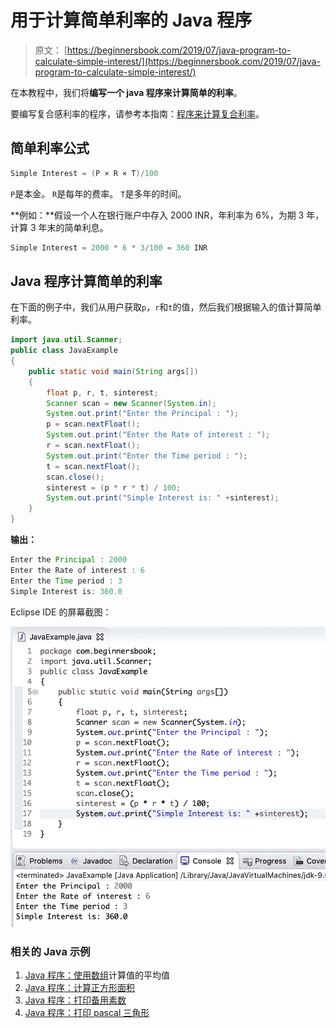 # 用于计算简单利率的 Java 程序

> 原文： [https://beginnersbook.com/2019/07/java-program-to-calculate-simple-interest/](https://beginnersbook.com/2019/07/java-program-to-calculate-simple-interest/)

在本教程中，我们将**编写一个 java 程序来计算简单的利率**。

要编写复合感利率的程序，请参考本指南：[程序来计算复合利率](https://beginnersbook.com/2019/07/java-program-to-calculate-compound-interest/)。

## 简单利率公式

```java
Simple Interest = (P × R × T)/100
```

`P`是本金。
`R`是每年的费率。
`T`是多年的时间。

**例如：**假设一个人在银行账户中存入 2000 INR，年利率为 6%，为期 3 年，计算 3 年末的简单利息。

```java
Simple Interest = 2000 * 6 * 3/100 = 360 INR
```

## Java 程序计算简单的利率

在下面的例子中，我们从用户获取`p`，`r`和`t`的值，然后我们根据输入的值计算简单利率。

```java
import java.util.Scanner;
public class JavaExample
{
    public static void main(String args[]) 
    {
        float p, r, t, sinterest;
        Scanner scan = new Scanner(System.in);
        System.out.print("Enter the Principal : ");
        p = scan.nextFloat();
        System.out.print("Enter the Rate of interest : ");
        r = scan.nextFloat();
        System.out.print("Enter the Time period : ");
        t = scan.nextFloat();
        scan.close();
        sinterest = (p * r * t) / 100;
        System.out.print("Simple Interest is: " +sinterest);
    }
}
```

**输出：**

```java
Enter the Principal : 2000
Enter the Rate of interest : 6
Enter the Time period : 3
Simple Interest is: 360.0
```

Eclipse IDE 的屏幕截图：

![Java Program to calculate simple interest](img/36b5016a735f44d1b399da0faa02cb34.jpg)

### 相关的 Java 示例

1.  [Java 程序：使用数组](https://beginnersbook.com/2017/09/java-program-to-calculate-average-using-array/)计算值的平均值
2.  [Java 程序：计算正方形面积](https://beginnersbook.com/2014/01/java-program-to-calculate-area-of-square/)
3.  [Java 程序：打印备用素数](https://beginnersbook.com/2019/04/java-program-to-print-alternate-prime-numbers/)
4.  [Java 程序：打印 pascal 三角形](https://beginnersbook.com/2019/02/java-program-to-print-pascal-triangle/)